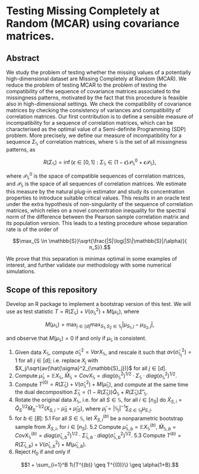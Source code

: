 # Testing Missing Completely at Random (MCAR) using covariance matrices. 
 ## Abstract
 We study the problem of testing whether the missing values of a potentially high-dimensional dataset are Missing Completely at Random (MCAR). We reduce the problem of testing MCAR to the problem of testing the compatibility of the sequence of covariance matrices associated to the missingness patterns, motivated by the fact that this procedure is feasible also in high-dimensional settings. We check the compatibility of covariance matrices by checking the consistency of variances and compatibility of correlation matrices. Our first contribution is to define a sensible measure of incompatibility for a sequence of correlation matrices, which can be characterised as the optimal value of a Semi-definite Programming (SDP) problem. More precisely, we define our measure of incompatibility for a sequence $\Sigma_{\mathbb{S}}$ of correlation matrices, where $\mathbb{S}$ is the set of all missingness patterns, as 
```math
     R(\Sigma_{\mathbb{S}})  = \inf \{ \epsilon \in [0,1] : \Sigma_\mathbb{S} \in (1-\epsilon) \mathcal{P}_\mathbb{S}^0 + \epsilon \mathcal{P}_\mathbb{S} \},
```
where $`\mathcal{P}_\mathbb{S}^0`$ is the space of compatible sequences of correlation matrices, and $`\mathcal{P}_\mathbb{S}`$ is the space of all sequences of correlation matrices. We estimate this measure by the natural plug-in estimator and study its concentration properties to introduce suitable critical values. This results in an oracle test under the extra hypothesis of non-singularity of the sequence of correlation matrices, which relies on a novel concentration inequality for the spectral norm of the difference between the Pearson sample correlation matrix and its population version. This leads to a testing procedure whose separation rate is of the order of 
```math
\max_{S \in \mathbb{S}}\sqrt{\frac{|S|\log(|S\|\mathbb{S}|/\alpha)}{ n_S}}.
```
 We prove that this separation is minimax optimal in some examples of interest, and further validate our methodology with some numerical simulations.

## Scope of this repository
Develop an R package to implement a bootstrap version of this test. We will use as test statistic $`T = R(\Sigma_\mathbb{S}) + V(\sigma_{\mathbb{S}}^2) + M(\mu_{\mathbb{S}})`$, where 
```math
 M(\mu_{\mathbb{S}}) = \max_{j \in [d]} \max_{S_1, S_2 \in \mathbb{S}_j} |\mu_{S_1,j} - \mu_{S_2,j}|,
```
 and observe that $`M(\mu_{\mathbb{S}}) = 0`$ if and only if $`\mu_{\mathbb{S}}`$ is consistent.


1. Given data $`X_\mathbb{S}`$, compute $`\hat{\sigma}^2_\mathbb{S} = VarX_\mathbb{S}`$, and rescale it such that $`av(\hat{\sigma}^2_{\mathbb{S}_j}) = 1`$ for all $`j \in [d]`$; i.e. replace $`X_j`$ with $`X_j/\sqrt{av(\hat{\sigma}^2_{\mathbb{S}_j})}`$ for all $`j \in [d]`$.
2. Compute $`\hat{\mu}_\mathbb{S} = \mathbb{E}X_\mathbb{S}`$, $`\hat{M}_\mathbb{S} = CovX_\mathbb{S} = diag( \sigma_{\mathbb{S}}^2)^{1/2} \cdot \Sigma_{\mathbb{S}} \cdot diag(\sigma_{\mathbb{S}}^2)^{1/2}`$.
3. Compute $`T^{(0)} = R(\hat{\Sigma}_\mathbb{S}) + V(\hat{\sigma}_{\mathbb{S}}^2) + M(\hat{\mu}_{\mathbb{S}})`$, and compute at the same time the dual decomposition $`\hat{\Sigma}_\mathbb{S} = (1-R(\hat{\Sigma}_\mathbb{S}))\hat{Q}_\mathbb{S} + R(\hat{\Sigma}_\mathbb{S})\hat{\Sigma}'_\mathbb{S}`$.
4. Rotate the original data $`X_\mathbb{S}`$, i.e. for all $`S \in \mathbb{S}`$, for all $`i \in [n_S]`$ do $`\tilde{X}_{S,i} = \hat{Q}_S^{1/2}\hat{M}_S^{-1/2}(X_{S,i}-\hat{\mu}_S + \hat{\mu}_{|S})`$, where $`\hat{\mu}_j = |\mathbb{S}_j|^{-1}\sum_{S\in \mathbb{S}_j} \mu_{S,j}`$.
5. for $`b \in [B]`$:
5.1 For all $`S \in \mathbb{S}`$, let $`\tilde{X}_{S,i}^{(b)}`$ be a nonparametric bootstrap sample from $`\tilde{X}_{S,i}`$, for $`i \in [n_S]`$. 
5.2 Compute $`\hat{\mu}_{\mathbb{S},b} = \mathbb{E}X_\mathbb{S}^{(b)}`$, $`\hat{M}_{\mathbb{S},b} = CovX_\mathbb{S}^{(b)} = diag( \hat{\sigma}_{\mathbb{S},b}^2)^{1/2} \cdot \hat{\Sigma}_{\mathbb{S},b} \cdot diag( \hat{\sigma}_{\mathbb{S},b}^2)^{1/2}`$.
5.3 Compute $`T^{(b)} = R(\hat{\Sigma}_{\mathbb{S},b}) + V(\hat{\sigma}_{\mathbb{S},b}^{2}) + M(\hat{\mu}_{\mathbb{S},b})`$.
6. Reject $`H_0`$ if and only if
 ```math
1 + \sum_{i=1}^B 1\{T^{(b)} \geq T^{(0)}\} \geq \alpha(1+B).
```

